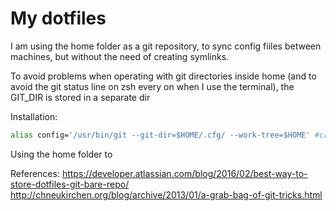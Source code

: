 # My dotfiles

I am using the home folder as a git repository, to sync config fiiles between machines, but without the need of creating symlinks.

To avoid problems when operating with git directories inside home (and to avoid the git status line on zsh every on when I use the terminal), the GIT_DIR is stored in a separate dir

Installation:

```bash
alias config='/usr/bin/git --git-dir=$HOME/.cfg/ --work-tree=$HOME' #create alias fds
```

Using the home folder to 


References:
https://developer.atlassian.com/blog/2016/02/best-way-to-store-dotfiles-git-bare-repo/
http://chneukirchen.org/blog/archive/2013/01/a-grab-bag-of-git-tricks.html



